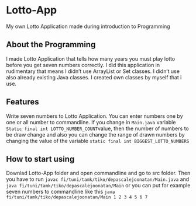 # Lotto-App
My own Lotto Application made during introduction to Programming

## About the Programming

I made Lotto Application that tells how many years you must play lotto before you get seven numbers correctly. I did this application in rudimentary that means I didn’t use ArrayList or Set classes. I didn’t use also already existing Java classes. I created own classes by myself that i use.

## Features

Write seven numbers to Lotto Application. You can enter numbers one by one or all number to commandline. If you change in `Main.java` variable `Static final int LOTTO_NUMBER_COUNT`value, then the number of numbers to be draw change and also you can change the range of drawn numbers by changing the value of the variable `static final int BIGGEST_LOTTO_NUMBERS`

## How to start using
Downlad Lotto-App folder and open commandline and go to src folder. Then you have to run
`javac fi/tuni/tamk/tiko/depascalejoonatan/Main.java` and `java fi/tuni/tamk/tiko/depascalejoonatan/Main` or you can put for example seven numbers to commandline like this `java fi/tuni/tamk/tiko/depascalejoonatan/Main 1 2 3 4 5 6 7`
